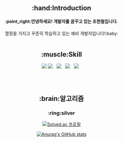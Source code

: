 <div align=center>
<h2>:hand:Introduction</h2>
<h4>:point_right:안녕하세요! 개발자를 꿈꾸고 있는 조현철입니다.</h4>
열정을 가지고 꾸준히 학습하고 있는 예비 개발자입니다!:baby:<br><br>


<h2>:muscle:Skill</h2>
<img src="https://img.shields.io/badge/Python-3776AB?style=plastic&logo=Python&logoColor=yellow"/>
<img src="https://img.shields.io/badge/HTML5-E34F26?style=flat-square&logo=HTML5&logoColor=white"/></a> &nbsp
<img src="https://img.shields.io/badge/CSS3-1572B6?style=flat-square&logo=CSS3&logoColor=white"/></a> &nbsp
<img src="https://img.shields.io/badge/JavaScript-F7DF1E?style=flat-square&logo=JavaScript&logoColor=white"/></a> &nbsp
<img src="https://img.shields.io/badge/MySQL-4479A1?style=flat-square&logo=MySQL&logoColor=white"/></a> &nbsp 

<br><br>
<h2>:brain:알고리즘</h2>
<h3>:ring:silver<br></h3>

[![Solved.ac 프로필](http://mazassumnida.wtf/api/v2/generate_badge?boj=chaoman5)](https://solved.ac/chaoman5)

[![Anurag's GitHub stats](https://github-readme-stats.vercel.app/api?username=chulhyunjo)](https://github.com/chulhyunjo/github-readme-stats)
